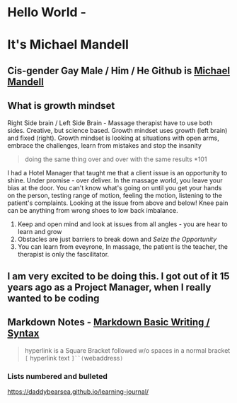# Hello World - 
# It's Michael Mandell
## Cis-gender Gay Male / Him / He  Github is [Michael Mandell](https://github.com/DaddyBearSEA)
## What is growth mindset
Right Side brain / Left Side Brain - Massage therapist have to use both sides. Creative, but science based. Growth mindset uses growth (left brain) and fixed (right). Growth mindset is looking at situations with open arms, embrace the challenges, learn from mistakes and stop the insanity 
>doing the same thing over and over with the same results *101

I had a Hotel Manager that taught me that a client issue is an opportunity to shine. Under promise - over deliver. In the massage world, you leave your bias at the door. You can't know what's going on until you get your hands on the person, testing range of motion, feeling the motion, listening to the patient's complaints.  Looking at the issue from above and below! Knee pain can be anything from wrong shoes to low back imbalance.  
1. Keep and open mind and look at issues from all angles - you are hear to learn and grow
1. Obstacles are just barriers to break down and *Seize the Opportunity*
1. You can learn from eveyrone, In massage, the patient is the teacher, the therapist is only the fascilitator.

## I am very excited to be doing this. I got out of it 15 years ago as a Project Manager, when I really wanted to be coding


## Markdown Notes - [Markdown Basic Writing / Syntax](https://help.github.com/en/articles/basic-writing-and-formatting-syntax)
> hyperlink is a Square Bracket followed w/o spaces in a normal bracket
`[` hyperlink text `]``(`webaddress`)`

### Lists numbered and bulleted




https://daddybearsea.github.io/learning-journal/
